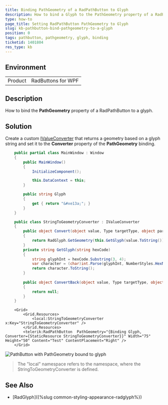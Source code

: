 ```yaml
---
title: Binding PathGeometry of a RadPathButton to Glyph
description: How to bind a Glyph to the PathGeometry property of a RadPathButton.
type: how-to
page_title: Setting RadPathButton PathGeometry to Glyph
slug: kb-pathbutton-bind-pathgeometry-to-a-glyph
position: 0
tags: pathbutton, pathgeometry, glyph, binding
ticketid: 1401804
res_type: kb
---
```


## Environment
<table>
	<tr>
		<td>Product</td>
		<td>RadButtons for WPF</td>
	</tr>
</table>


## Description

How to bind the __PathGeometry__ property of a RadPathButton to a glyph.

## Solution

Create a custom [IValueConverter](https://docs.microsoft.com/en-us/dotnet/api/system.windows.data.ivalueconverter?view=netframework-4.7.2) that returns a geometry based on a glyph string and set it to the __Converter__ property of the __PathGeometry__ binding.


```C#
	public partial class MainWindow : Window
    {
        public MainWindow()
        {
            InitializeComponent();

            this.DataContext = this;
        }

        public string Glyph
        {
            get { return "&#xe13a;"; }
        }
    }

    public class StringToGeometryConverter : IValueConverter
    {
        public object Convert(object value, Type targetType, object parameter, CultureInfo culture)
        {
            return RadGlyph.GetGeometry(this.GetGlyph(value.ToString()), "TelerikWebUI");
        }
        private string GetGlyph(string hexCode)
        {
            string glyphInt = hexCode.Substring(3, 4);
            var character = (char)int.Parse(glyphInt, NumberStyles.HexNumber);
            return character.ToString();
        }
        
        public object ConvertBack(object value, Type targetType, object parameter, System.Globalization.CultureInfo culture)
        {
            return null;
        }
    }
``` 


```XAML
	<Grid>
        <Grid.Resources>
            <local:StringToGeometryConverter x:Key="StringToGeometryConverter" />
        </Grid.Resources>
        <telerik:RadPathButton  PathGeometry="{Binding Glyph, Converter={StaticResource StringToGeometryConverter}}" Width="75" Height="50" Content="Test" ContentPlacement="Right" />
    </Grid>
```

![PathButton with PathGeometry bound to glyph](images/kb-pathbutton-bind-pathgeometry-to-glyph.png)

> The "local" namespace refers to the namespace, where the StringToGeometryConverter is defined.

## See Also

* [RadGlyph]({%slug common-styling-appearance-radglyph%})
